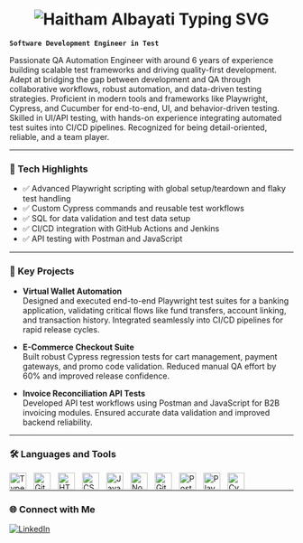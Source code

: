 <h1 align="center">
  <img src="https://readme-typing-svg.herokuapp.com?font=Fira+Code&size=30&pause=1000&color=00F7FF&center=true&vCenter=true&width=435&lines=Haitham+Albayati+💻+QA+Automation+Engineer" alt="Haitham Albayati Typing SVG" />
</h1>

**`Software Development Engineer in Test`**

Passionate QA Automation Engineer with around 6 years of experience building scalable test frameworks and driving quality-first development. Adept at bridging the gap between development and QA through collaborative workflows, robust automation, and data-driven testing strategies. Proficient in modern tools and frameworks like Playwright, Cypress, and Cucumber for end-to-end, UI, and behavior-driven testing. Skilled in UI/API testing, with hands-on experience integrating automated test suites into CI/CD pipelines. Recognized for being detail-oriented, reliable, and a team player.

---

### 🚀 Tech Highlights

- ✅ Advanced Playwright scripting with global setup/teardown and flaky test handling  
- ✅ Custom Cypress commands and reusable test workflows  
- ✅ SQL for data validation and test data setup  
- ✅ CI/CD integration with GitHub Actions and Jenkins  
- ✅ API testing with Postman and JavaScript

---

### 🧪 Key Projects

- **Virtual Wallet Automation**  
  Designed and executed end-to-end Playwright test suites for a banking application, validating critical flows like fund transfers, account linking, and transaction history. Integrated seamlessly into CI/CD pipelines for rapid release cycles.

- **E-Commerce Checkout Suite**  
  Built robust Cypress regression tests for cart management, payment gateways, and promo code validation. Reduced manual QA effort by 60% and improved release confidence.

- **Invoice Reconciliation API Tests**  
  Developed API test workflows using Postman and JavaScript for B2B invoicing modules. Ensured accurate data validation and improved backend reliability.

---

### 🛠️ Languages and Tools

<img align="left" alt="TypeScript" width="30px" style="padding-right:10px;" src="https://cdn.jsdelivr.net/gh/devicons/devicon/icons/typescript/typescript-plain.svg" />
<img align="left" alt="Git" width="30px" style="padding-right:10px;" src="https://cdn.jsdelivr.net/gh/devicons/devicon/icons/git/git-original.svg" />
<img align="left" alt="HTML" width="30px" style="padding-right:10px;" src="https://cdn.jsdelivr.net/gh/devicons/devicon/icons/html5/html5-plain.svg" />
<img align="left" alt="CSS" width="30px" style="padding-right:10px;" src="https://cdn.jsdelivr.net/gh/devicons/devicon/icons/css3/css3-plain.svg" />
<img align="left" alt="JavaScript" width="30px" style="padding-right:10px;" src="https://cdn.jsdelivr.net/gh/devicons/devicon/icons/javascript/javascript-plain.svg" />
<img align="left" alt="NodeJS" width="30px" style="padding-right:10px;" src="https://cdn.jsdelivr.net/gh/devicons/devicon/icons/nodejs/nodejs-original.svg" />
<img align="left" alt="GitHub" width="30px" style="padding-right:10px;" src="https://cdn.jsdelivr.net/gh/devicons/devicon/icons/github/github-original.svg" />
<img align="left" alt="Postman" width="30px" style="padding-right:10px;" src="https://cdn.jsdelivr.net/gh/devicons/devicon/icons/postman/postman-original.svg"/>
<img align="left" alt="Playwright" width="30px" style="padding-right:10px;" src="https://playwright.dev/img/playwright-logo.svg"/>
<img align="left" alt="Cypress" width="30px" style="padding-right:10px;" src="https://cdn.jsdelivr.net/npm/@cypress/icons/dist/icons/icon_32x32@2x.png" />
<br />

---

### 🌐 Connect with Me

[![LinkedIn](https://img.shields.io/badge/LinkedIn-HaithamAlbayati-blue?logo=linkedin)](https://www.linkedin.com/in/haitham-albayati/)
